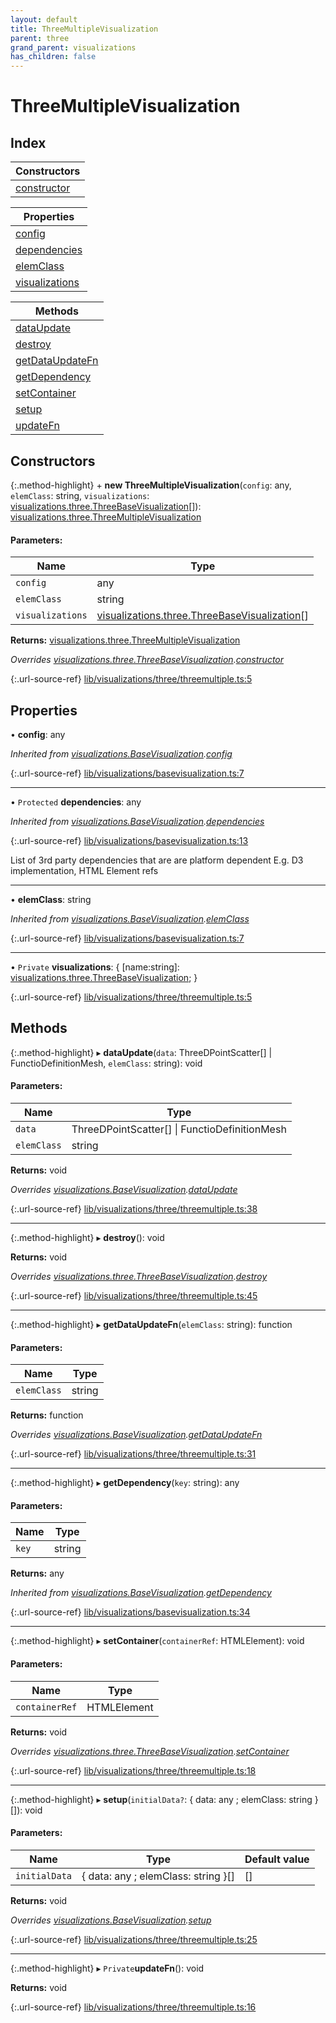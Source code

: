 ```yaml
---
layout: default
title: ThreeMultipleVisualization
parent: three
grand_parent: visualizations
has_children: false
---
```


# ThreeMultipleVisualization

## Index

| Constructors |
|-----------|
| [constructor](#constructor) |

| Properties |
|-----------|
| [config](#config) |
| [dependencies](#dependencies) |
| [elemClass](#elemclass) |
| [visualizations](#visualizations) |

| Methods |
|-----------|
| [dataUpdate](#dataupdate) |
| [destroy](#destroy) |
| [getDataUpdateFn](#getdataupdatefn) |
| [getDependency](#getdependency) |
| [setContainer](#setcontainer) |
| [setup](#setup) |
| [updateFn](#updatefn) |

## Constructors

{:.method-highlight}
\+ **new ThreeMultipleVisualization**(`config`: any, `elemClass`: string, `visualizations`: [visualizations.three.ThreeBaseVisualization](../visualizations_three_threebasevisualization)[]): [visualizations.three.ThreeMultipleVisualization](../visualizations_three_threemultiplevisualization)

#### Parameters:

Name | Type |
------ | ------ |
`config` | any |
`elemClass` | string |
`visualizations` | [visualizations.three.ThreeBaseVisualization](../visualizations_three_threebasevisualization)[] |

**Returns:** [visualizations.three.ThreeMultipleVisualization](../visualizations_three_threemultiplevisualization)

*Overrides [visualizations.three.ThreeBaseVisualization](../visualizations_three_threebasevisualization).[constructor](../visualizations_three_threebasevisualization#constructor)*

{:.url-source-ref}
[lib/visualizations/three/threemultiple.ts:5](https://github.com/ascentcore/dataspot/blob/74b97e8/lib/visualizations/three/threemultiple.ts#L5)

## Properties

•  **config**: any

*Inherited from [visualizations.BaseVisualization](../visualizations_basevisualization).[config](../visualizations_basevisualization#config)*

{:.url-source-ref}
[lib/visualizations/basevisualization.ts:7](https://github.com/ascentcore/dataspot/blob/74b97e8/lib/visualizations/basevisualization.ts#L7)

___

• `Protected` **dependencies**: any

*Inherited from [visualizations.BaseVisualization](../visualizations_basevisualization).[dependencies](../visualizations_basevisualization#dependencies)*

{:.url-source-ref}
[lib/visualizations/basevisualization.ts:13](https://github.com/ascentcore/dataspot/blob/74b97e8/lib/visualizations/basevisualization.ts#L13)

List of 3rd party dependencies that are are platform dependent
E.g. D3 implementation, HTML Element refs

___

•  **elemClass**: string

*Inherited from [visualizations.BaseVisualization](../visualizations_basevisualization).[elemClass](../visualizations_basevisualization#elemclass)*

{:.url-source-ref}
[lib/visualizations/basevisualization.ts:7](https://github.com/ascentcore/dataspot/blob/74b97e8/lib/visualizations/basevisualization.ts#L7)

___

• `Private` **visualizations**: { [name:string]: [visualizations.three.ThreeBaseVisualization](../visualizations_three_threebasevisualization);  }

{:.url-source-ref}
[lib/visualizations/three/threemultiple.ts:5](https://github.com/ascentcore/dataspot/blob/74b97e8/lib/visualizations/three/threemultiple.ts#L5)

## Methods

{:.method-highlight}
▸ **dataUpdate**(`data`: ThreeDPointScatter[] \| FunctioDefinitionMesh, `elemClass`: string): void

#### Parameters:

Name | Type |
------ | ------ |
`data` | ThreeDPointScatter[] \| FunctioDefinitionMesh |
`elemClass` | string |

**Returns:** void

*Overrides [visualizations.BaseVisualization](../visualizations_basevisualization).[dataUpdate](../visualizations_basevisualization#dataupdate)*

{:.url-source-ref}
[lib/visualizations/three/threemultiple.ts:38](https://github.com/ascentcore/dataspot/blob/74b97e8/lib/visualizations/three/threemultiple.ts#L38)

___

{:.method-highlight}
▸ **destroy**(): void

**Returns:** void

*Overrides [visualizations.three.ThreeBaseVisualization](../visualizations_three_threebasevisualization).[destroy](../visualizations_three_threebasevisualization#destroy)*

{:.url-source-ref}
[lib/visualizations/three/threemultiple.ts:45](https://github.com/ascentcore/dataspot/blob/74b97e8/lib/visualizations/three/threemultiple.ts#L45)

___

{:.method-highlight}
▸ **getDataUpdateFn**(`elemClass`: string): function

#### Parameters:

Name | Type |
------ | ------ |
`elemClass` | string |

**Returns:** function

*Overrides [visualizations.BaseVisualization](../visualizations_basevisualization).[getDataUpdateFn](../visualizations_basevisualization#getdataupdatefn)*

{:.url-source-ref}
[lib/visualizations/three/threemultiple.ts:31](https://github.com/ascentcore/dataspot/blob/74b97e8/lib/visualizations/three/threemultiple.ts#L31)

___

{:.method-highlight}
▸ **getDependency**(`key`: string): any

#### Parameters:

Name | Type |
------ | ------ |
`key` | string |

**Returns:** any

*Inherited from [visualizations.BaseVisualization](../visualizations_basevisualization).[getDependency](../visualizations_basevisualization#getdependency)*

{:.url-source-ref}
[lib/visualizations/basevisualization.ts:34](https://github.com/ascentcore/dataspot/blob/74b97e8/lib/visualizations/basevisualization.ts#L34)

___

{:.method-highlight}
▸ **setContainer**(`containerRef`: HTMLElement): void

#### Parameters:

Name | Type |
------ | ------ |
`containerRef` | HTMLElement |

**Returns:** void

*Overrides [visualizations.three.ThreeBaseVisualization](../visualizations_three_threebasevisualization).[setContainer](../visualizations_three_threebasevisualization#setcontainer)*

{:.url-source-ref}
[lib/visualizations/three/threemultiple.ts:18](https://github.com/ascentcore/dataspot/blob/74b97e8/lib/visualizations/three/threemultiple.ts#L18)

___

{:.method-highlight}
▸ **setup**(`initialData?`: { data: any ; elemClass: string  }[]): void

#### Parameters:

Name | Type | Default value |
------ | ------ | ------ |
`initialData` | { data: any ; elemClass: string  }[] | [] |

**Returns:** void

*Overrides [visualizations.BaseVisualization](../visualizations_basevisualization).[setup](../visualizations_basevisualization#setup)*

{:.url-source-ref}
[lib/visualizations/three/threemultiple.ts:25](https://github.com/ascentcore/dataspot/blob/74b97e8/lib/visualizations/three/threemultiple.ts#L25)

___

{:.method-highlight}
▸ `Private`**updateFn**(): void

**Returns:** void

{:.url-source-ref}
[lib/visualizations/three/threemultiple.ts:16](https://github.com/ascentcore/dataspot/blob/74b97e8/lib/visualizations/three/threemultiple.ts#L16)
